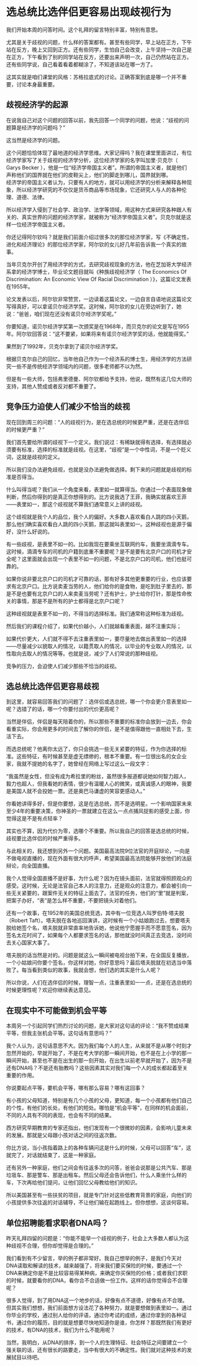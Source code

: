 #  选总统比选伴侣更容易出现歧视行为
我们开始本周的问答时间。这个礼拜的留言特别丰富，特别有意思。

尤其是关于歧视的问题，什么样的答案都有。甚至有些同学，早上站在正方，下午站在反方，晚上又回到正方。还有些同学，生怕自己会改变，上午坚持一次自己是在正方，下午看到了别的同学站在反方，还要出来声明一次，自己仍然站在正方。还有些同学说，自己看着看着都糊涂了，不知道该站在哪一方了。

这其实就是咱们课堂的风格：苏格拉底式的讨论。正确答案到底是哪一个并不重要，讨论本身最重要。
## 歧视经济学的起源
在说我自己对这个问题的回答以前，我先回答一个同学的问题，他说：“歧视的问题算是经济学的问题吗？”

这当然是经济学的问题。

这个问题恰恰体现了最地道的经济学思维。大家记得吗？我在课堂里面讲过，有位经济学家写了关于歧视的经济学分析，这位经济学家的名字叫加里·贝克尔（ Garys Becker ），他是一位“经济学帝国主义者”。所谓的帝国主义者，就是他们声称他们的国界就在他们的皮鞋尖上，他们的脚走到哪儿，国界就到哪。<br>经济学的帝国主义者认为，只要有人的地方，就可以用经济学的分析来解释各种现象，所以经济学研究的不仅仅是货币商品等市场现象，它还研究人与人的各种伦理、道德、法律。

所以经济学入侵到了社会学、政治学、法学等领域，用这种方式来研究各种跟人有关的、真实世界的问题的经济学家，就被称为“经济学帝国主义者”。贝克尔就是这样一位经济学帝国主义者。

你还记得阿尔钦吗？就是我们前面介绍过很多次的那位经济学家，写《不确定性，进化和经济理论》的那位经济学家，阿尔钦的女儿好几年前告诉我一个真实的故事。

当年贝克尔开创了用经济学的方式，去研究歧视现象的方法，他在芝加哥大学经济系拿的经济学博士，毕业论文题目就叫《种族歧视经济学（&nbsp;The Economics Of Discrimination: An Economic View Of Racial Discrimination&nbsp;）》，这篇论文发表在1955年。

论文发表以后，阿尔钦非常赞赏，一边读着这篇论文，一边自言自语地说这篇论文写得真好，可以拿诺贝尔经济学奖。这时候，阿尔钦的女儿在旁边听到了，她说：“爸爸，咱们现在还没有诺贝尔经济学奖呢。”

你要知道，诺贝尔经济学奖第一次颁奖是在1968年，而贝克尔的论文是写在1955年。阿尔钦回答说：“这不要紧，如果将来有诺贝尔经济学奖的话，他就能得奖。”

果然到了1992年，贝克尔拿到了诺贝尔经济学奖。

根据贝克尔自己的回忆，当年他自己作为一个经济系的博士生，用经济学的方法研究一些不是传统经济学领域内的问题，很多老师都不以为然。

但是有一些大师，包括弗里德曼、阿尔钦都给予支持，他说，既然有这几位大师的支持，其他人赞成或者反对都不重要了。
## 竞争压力迫使人们减少不恰当的歧视
现在回到周三的问题：“人的歧视行为，是在选总统的时候更严重，还是在选伴侣的时候更严重？”

我们首先要给所谓的歧视下一个定义。我们说过：有稀缺就得有选择，有选择就必须要有标准，选择的标准就是歧视。在这里，“歧视”是一个中性词，不是一个贬义词，这就是歧视的定义。

所以我们没办法避免歧视，也就是没办法避免做选择。剩下来的问题就是歧视的标准是否得当。

什么叫得当呢？我们从一个角度来看，表里如一就算得当。你通过一个表面现象做判断，然后你得到的是真正你想得到的。比方说我选了王菲，我确实就喜欢王菲——表里如一，那这个歧视就不算我们通常意义上讲的歧视。

这个歧视就是我个人的品位，我个人的偏好。大多数人喜欢看白人跳的四小天鹅，那么他们确实喜欢看白人跳的四小天鹅，那这就叫表里如一。这种歧视也是源于偏好，没什么好说的。

有一些歧视，是表里不如一的。比如我现在要乘坐互联网约车，我要坐滴滴专车。这时候，滴滴专车的司机的户籍到底重不重要呢？是不是要有北京户口的司机才安全呢？这里面就会出现一个表里不如一的问题，不是北京户口的司机，他们也挺可靠的。

如果你说非要北京户口的司机才可靠的话，那有好多其他更重要的行业，也应该要求有北京户口。比方说卖麦当劳的人，他们给你的是食物，是吃到肚子里去的，那是不是也要有北京户口的人来卖麦当劳呢？还有护士，护士给你打针，那是性命攸关的事情，那是不是所有的护士都得是北京户口呢？

这种歧视就是表里不如一的，不得当的选择标准。我们通常称这种标准为歧视。

然后我们的课程介绍了，如果代价越小，人们就越看重表面，越不注重实际；

如果代价更大，人们就不得不去注重表里如一，要尽量地去做出表里如一的选择——尽量减少以貌取人的情况，以籍贯取人的情况，以毕业的专业取人的情况，以性取向去取人的情况等等。也就是说，减少了人们常说的那种歧视。

竞争的压力，会迫使人们减少那些不恰当的歧视。
## 选总统比选伴侣更容易歧视
到这里，就容易回答我们的问题了：选伴侣或选总统，哪一个你会更介意表里如一呢？选错了的话，哪一个你要付出的代价更高呢？

当然是伴侣，伴侣是每天陪着你的，所以那些不重要的标准你会放到一边去，你会看重实际，你会用更多的时间去了解你的伴侣，是不是值得跟他一直相处下去，生活下去。

而选总统呢？他离你太远了，你只会挑选一些无关紧要的特征，作为你选择的标准。这些特征，有时候甚至是虚无缥缈的，根本不重要。有一位很出名的女企业家，我就不提她的名字了，她曾经在网络上写过这么一段文字：

“我虽然是女性，但没有成为希拉里的粉丝，虽然很多报道都说她如何智力超人，毅力也超人，但我看她的表情，很少有温暖人心的微笑，或真诚感人的眼神，我要是美国人就不会投她一票。还是奥巴马谦虚的笑容更感动人。”

你看她讲得多好，但是你要想，这是在选总统，而不是选明星。一个影响国家未来至少4年的重要决策，你神圣的一票就建立在这么一点点捕风捉影的感受上面，你觉得这是不是有点轻率？

其实也不算，因为代价为零，选哪个不重要。所以我自己的回答是选总统的时候，歧视要比选伴侣的时候严重得多。

与此相关的，我还想到另外一个问题。美国最高法院9位法官的开庭辩论，一向是不做电视直播的，现在外面有很大的呼声，希望美国最高法院能够开放他们的法庭辩论，向全国直播。

我个人觉得全国直播不是好事，为什么呢？因为在镜头面前，法官就得照顾观众的感受。这时候，无论是法官自己本人的注意力，还是观众的注意力，都会被引向一些无关紧要的，跟案件无关的特征上面去了。法官的任务，他们的“里”就是判案，把案子办好，“表”是怎么样不重要，不要把镜头对着他们。

还有一个故事，在1952年的美国总统竞选，其中有一位竞选人叫罗伯特·塔夫脱（Robert Taft）。塔夫脱在各地巡回演讲，这时候有一个小姑娘跑过去，想要塔夫脱给她签个名，塔夫脱就非常直率地告诉她，他说他宁愿握手而不愿意签名，因为签名太花时间了，如果每个人都要求签名的话，那他就没时间真正去竞选，没时间去关心国家大事了。

塔夫脱的话当然是对的。问题是就这么一瞬间被电视台拍下来，在全国反复播放，一个小姑娘问你要个签名，你这样对她，你好意思吗？最后塔夫脱就在初选当中落败了。每当看到类似的故事，我就会想，他们选的其实是什么人呢？

所以你说，人们在选伴侣的时候，理智一点，注重表里如一一点，还是在选总统的时候更理性呢？欢迎你继续表达意见。
## 在现实中不可能做到机会平等
本周另一个引起同学们热烈讨论的问题，是大家对这句话的评论：“我不赞成结果平等，但我主张机会平等。这句话有意思吗？”

我个人认为，这句话意思不大。因为我们每个人的人生，从来就不是从哪个时刻才忽然开始的，早就开始了，不是在考大学的那一瞬间开始，也不是在上小学的那一瞬间开始，甚至也不是在出生的那一刻开始，在出生以前老早就开始了，因为不是还有DNA吗？不是还有胎教吗？这些因素其实对我们每一个人的成长都起着至关重要的作用。

你说要起点平等，要机会平等，哪有那么容易？哪有这回事？

有小孩的父母知道，特别是有几个小孩的父母，更知道，每一个小孩都有他们自己的个性，有他们的长处，有他们的短处。哪怕是“机会平等”，在同样的机会面前，不同的人具有不同的表现，也会有不同的结果。

西方研究早期教育的专家还指出，他们发现有一个很微妙的因素，会影响儿童未来的发展。那就是父母跟小孩对话之间的往返次数。

你比方说，当小孩指着路上的各种车辆问这是什么的时候，父母可以回答“车”，这就完了，对话就结束了，这是一种家庭。

还有另外一种家庭，他们之间会有往返多次的问答，爸爸会说那是公共汽车、那是垃圾车、那是警车、那是出租车。然后父母还会告诉他们，什么人乘坐什么样的车，下次再给他们提问，让他们回忆父母教给他们的知识。

所以美国甚至有一些扶贫的项目，就是专门针对这些低教育背景的家庭，向他们的小孩提供多次往返的对话辅导，不让他们输在起跑线上。但你想想，这谈何容易。
## 单位招聘能看求职者DNA吗？
昨天礼拜四留的问题是：“你能不能举一个歧视的例子，社会上大多数人都认为这种歧视不合理，但你却觉得是合理的。”

我们看到有不少留言，举的例子都非常好。我自己想举的例子，是我们今天对DNA读取和解读的技术，越来越强了，将来我们要买保险的时候，要通过一个DNA来确定你是不是比较容易得某种病，来确定你买保险的价格；或者我们求职的时候，就要看你的DNA，看你合不合适做一份工作。这样的话你觉得合不合理呢？

很多人觉得，到了用DNA这一个地步的话，好像有点不道德，好像有点不合理。但其实我们想想，我们前面想方设法花了各种努力，就是要想做到表里如一。通过你毕业的学校，通过别人给你的评语，通过你考试的成绩，通过你拿到的各种证书，通过你的履历，目的就是想要尽快地知道你是谁，你怎样？那既然我们有更好的技术，有DNA的技术，我们为什么不能用呢？

当然，我明白，从DNA的排序，到一个人的生理特征、社会特征之间要建立一个强关联的话，还有很长的路要走，当中有很大的不确定性。我们就对这种技术的发展拭目以待吧。